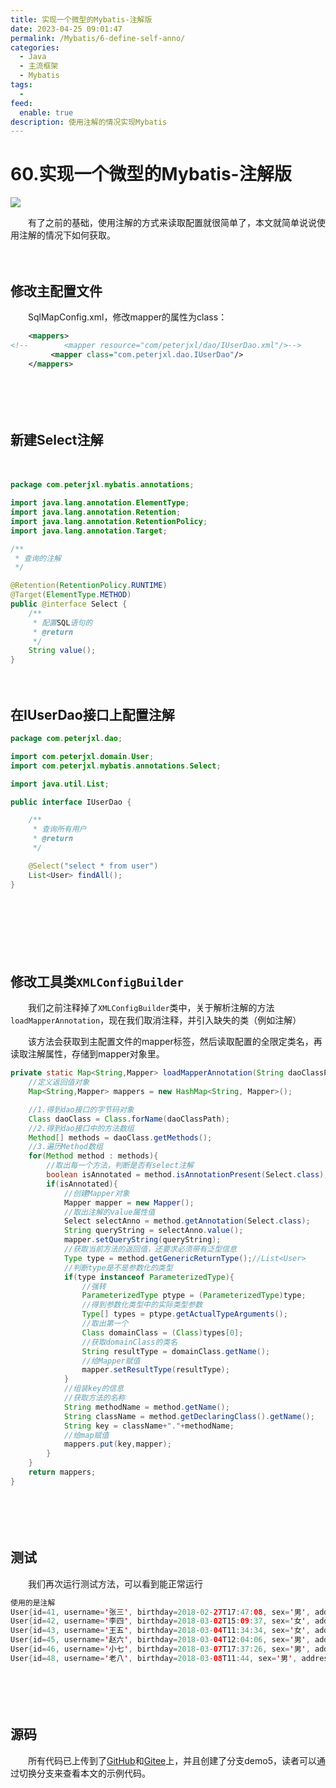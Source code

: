 ```yaml
---
title: 实现一个微型的Mybatis-注解版
date: 2023-04-25 09:01:47
permalink: /Mybatis/6-define-self-anno/
categories:
  - Java
  - 主流框架
  - Mybatis
tags:
  - 
feed:
  enable: true
description: 使用注解的情况实现Mybatis
---
```

# 60.实现一个微型的Mybatis-注解版

![](https://image.peterjxl.com/blog/315.png)

　　有了之前的基础，使用注解的方式来读取配置就很简单了，本文就简单说说使用注解的情况下如何获取。
<!-- more -->
　　‍

## 修改主配置文件

　　SqlMapConfig.xml，修改mapper的属性为class：

```xml
    <mappers>
<!--        <mapper resource="com/peterjxl/dao/IUserDao.xml"/>-->
         <mapper class="com.peterjxl.dao.IUserDao"/>
    </mappers>
```

　　‍

　　‍

## 新建Select注解

　　‍

```java
package com.peterjxl.mybatis.annotations;

import java.lang.annotation.ElementType;
import java.lang.annotation.Retention;
import java.lang.annotation.RetentionPolicy;
import java.lang.annotation.Target;

/**
 * 查询的注解
 */

@Retention(RetentionPolicy.RUNTIME)
@Target(ElementType.METHOD)
public @interface Select {
    /**
     * 配置SQL语句的
     * @return
     */
    String value();
}

```

　　‍

## 在IUserDao接口上配置注解

```java
package com.peterjxl.dao;

import com.peterjxl.domain.User;
import com.peterjxl.mybatis.annotations.Select;

import java.util.List;

public interface IUserDao {

    /**
     * 查询所有用户
     * @return
     */

    @Select("select * from user")
    List<User> findAll();
}

```

　　‍

　　‍

　　‍

## 修改工具类`XMLConfigBuilder`​

　　我们之前注释掉了`XMLConfigBuilder`​类中，关于解析注解的方法`loadMapperAnnotation`​，现在我们取消注释，并引入缺失的类（例如注解）

　　该方法会获取到主配置文件的mapper标签，然后读取配置的全限定类名，再读取注解属性，存储到mapper对象里。

```java
private static Map<String,Mapper> loadMapperAnnotation(String daoClassPath)throws Exception{
    //定义返回值对象
    Map<String,Mapper> mappers = new HashMap<String, Mapper>();

    //1.得到dao接口的字节码对象
    Class daoClass = Class.forName(daoClassPath);
    //2.得到dao接口中的方法数组
    Method[] methods = daoClass.getMethods();
    //3.遍历Method数组
    for(Method method : methods){
        //取出每一个方法，判断是否有select注解
        boolean isAnnotated = method.isAnnotationPresent(Select.class);
        if(isAnnotated){
            //创建Mapper对象
            Mapper mapper = new Mapper();
            //取出注解的value属性值
            Select selectAnno = method.getAnnotation(Select.class);
            String queryString = selectAnno.value();
            mapper.setQueryString(queryString);
            //获取当前方法的返回值，还要求必须带有泛型信息
            Type type = method.getGenericReturnType();//List<User>
            //判断type是不是参数化的类型
            if(type instanceof ParameterizedType){
                //强转
                ParameterizedType ptype = (ParameterizedType)type;
                //得到参数化类型中的实际类型参数
                Type[] types = ptype.getActualTypeArguments();
                //取出第一个
                Class domainClass = (Class)types[0];
                //获取domainClass的类名
                String resultType = domainClass.getName();
                //给Mapper赋值
                mapper.setResultType(resultType);
            }
            //组装key的信息
            //获取方法的名称
            String methodName = method.getName();
            String className = method.getDeclaringClass().getName();
            String key = className+"."+methodName;
            //给map赋值
            mappers.put(key,mapper);
        }
    }
    return mappers;
}
```

　　‍

　　‍

## 测试

　　我们再次运行测试方法，可以看到能正常运行

```java
使用的是注解
User{id=41, username='张三', birthday=2018-02-27T17:47:08, sex='男', address='北京'}
User{id=42, username='李四', birthday=2018-03-02T15:09:37, sex='女', address='北京'}
User{id=43, username='王五', birthday=2018-03-04T11:34:34, sex='女', address='北京'}
User{id=45, username='赵六', birthday=2018-03-04T12:04:06, sex='男', address='北京'}
User{id=46, username='小七', birthday=2018-03-07T17:37:26, sex='男', address='北京'}
User{id=48, username='老八', birthday=2018-03-08T11:44, sex='男', address='北京'}
```

　　‍

　　‍

## 源码

　　所有代码已上传到了[GitHub](https://github.com/Peter-JXL/LearnMybatis)和[Gitee](https://gitee.com/peterjxl/LearnMybatis)上，并且创建了分支demo5，读者可以通过切换分支来查看本文的示例代码。

　　‍
